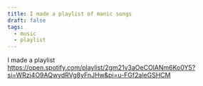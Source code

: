 ```yaml
---
title: I made a playlist of manic songs
draft: false
tags:
  - music
  - playlist
---
```

I made a playlist 
https://open.spotify.com/playlist/2gm21v3aOeCOlANm6Ko0Y5?si=WRzi4O9AQwydRVg8yFnJHw&pi=u-FGf2aleGSHCM